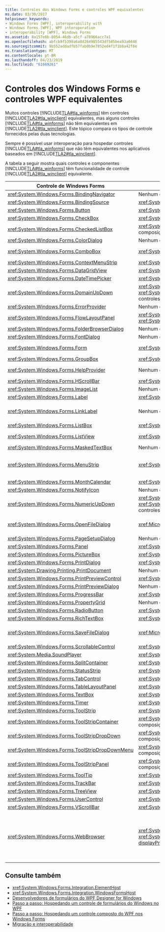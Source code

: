 ```yaml
---
title: Controles dos Windows Forms e controles WPF equivalentes
ms.date: 03/30/2017
helpviewer_keywords:
- Windows Forms [WPF], interoperability with
- Windows Forms [WPF], WPF interoperation
- interoperability [WPF], Windows Forms
ms.assetid: 8a157e6b-8054-46db-a5cf-a78966acc7a1
ms.openlocfilehash: abfcb9f5398a6a8d264985543df585bea93a0446
ms.sourcegitcommit: 9b552addadfb57fab0b9e7852ed4f1f1b8a42f8e
ms.translationtype: MT
ms.contentlocale: pt-BR
ms.lasthandoff: 04/23/2019
ms.locfileid: "61669261"
---
```

# <a name="windows-forms-controls-and-equivalent-wpf-controls"></a>Controles dos Windows Forms e controles WPF equivalentes
Muitos controles [!INCLUDE[TLA#tla_winforms](../../../../includes/tlasharptla-winforms-md.md)] têm controles [!INCLUDE[TLA2#tla_winclient](../../../../includes/tla2sharptla-winclient-md.md)] equivalentes, mas alguns controles [!INCLUDE[TLA#tla_winforms](../../../../includes/tlasharptla-winforms-md.md)] não têm equivalentes em [!INCLUDE[TLA2#tla_winclient](../../../../includes/tla2sharptla-winclient-md.md)]. Este tópico compara os tipos de controle fornecidos pelas duas tecnologias.  
  
 Sempre é possível usar interoperação para hospedar controles [!INCLUDE[TLA#tla_winforms](../../../../includes/tlasharptla-winforms-md.md)] que não têm equivalentes nos aplicativos baseados em [!INCLUDE[TLA2#tla_winclient](../../../../includes/tla2sharptla-winclient-md.md)].  
  
 A tabela a seguir mostra quais controles e componentes [!INCLUDE[TLA#tla_winforms](../../../../includes/tlasharptla-winforms-md.md)] têm funcionalidade de controle [!INCLUDE[TLA2#tla_winclient](../../../../includes/tla2sharptla-winclient-md.md)] equivalente.  
  
|Controle de Windows Forms|Controle equivalente WPF|Comentários|  
|---------------------------|----------------------------|-------------|  
|<xref:System.Windows.Forms.BindingNavigator>|Nenhum controle equivalente.||  
|<xref:System.Windows.Forms.BindingSource>|<xref:System.Windows.Data.CollectionViewSource>||  
|<xref:System.Windows.Forms.Button>|<xref:System.Windows.Controls.Button>||  
|<xref:System.Windows.Forms.CheckBox>|<xref:System.Windows.Controls.CheckBox>||  
|<xref:System.Windows.Forms.CheckedListBox>|<xref:System.Windows.Controls.ListBox> com a composição.||  
|<xref:System.Windows.Forms.ColorDialog>|Nenhum controle equivalente.||  
|<xref:System.Windows.Forms.ComboBox>|<xref:System.Windows.Controls.ComboBox>|<xref:System.Windows.Controls.ComboBox> não oferece suporte a preenchimento automático.|  
|<xref:System.Windows.Forms.ContextMenuStrip>|<xref:System.Windows.Controls.ContextMenu>||  
|<xref:System.Windows.Forms.DataGridView>|<xref:System.Windows.Controls.DataGrid>||  
|<xref:System.Windows.Forms.DateTimePicker>|<xref:System.Windows.Controls.DatePicker>||  
|<xref:System.Windows.Forms.DomainUpDown>|<xref:System.Windows.Controls.TextBox> e dois <xref:System.Windows.Controls.Primitives.RepeatButton> controles.||  
|<xref:System.Windows.Forms.ErrorProvider>|Nenhum controle equivalente.||  
|<xref:System.Windows.Forms.FlowLayoutPanel>|<xref:System.Windows.Controls.WrapPanel> ou <xref:System.Windows.Controls.StackPanel>||  
|<xref:System.Windows.Forms.FolderBrowserDialog>|Nenhum controle equivalente.||  
|<xref:System.Windows.Forms.FontDialog>|Nenhum controle equivalente.||  
|<xref:System.Windows.Forms.Form>|<xref:System.Windows.Window>|<xref:System.Windows.Window> não oferece suporte a janelas filho.|  
|<xref:System.Windows.Forms.GroupBox>|<xref:System.Windows.Controls.GroupBox>||  
|<xref:System.Windows.Forms.HelpProvider>|Nenhum controle equivalente.|Sem ajuda F1. A ajuda “O que é Isso” é substituída por ToolTips.|  
|<xref:System.Windows.Forms.HScrollBar>|<xref:System.Windows.Controls.Primitives.ScrollBar>|A rolagem é incorporada em controles de recipiente.|  
|<xref:System.Windows.Forms.ImageList>|Nenhum controle equivalente.||  
|<xref:System.Windows.Forms.Label>|<xref:System.Windows.Controls.Label>||  
|<xref:System.Windows.Forms.LinkLabel>|Nenhum controle equivalente.|Você pode usar o <xref:System.Windows.Documents.Hyperlink> classe para hospedar hiperlinks dentro do conteúdo de fluxo.|  
|<xref:System.Windows.Forms.ListBox>|<xref:System.Windows.Controls.ListBox>||  
|<xref:System.Windows.Forms.ListView>|<xref:System.Windows.Controls.ListView>|O <xref:System.Windows.Controls.ListView> controle fornece uma exibição de detalhes de somente leitura.|  
|<xref:System.Windows.Forms.MaskedTextBox>|Nenhum controle equivalente.||  
|<xref:System.Windows.Forms.MenuStrip>|<xref:System.Windows.Controls.Menu>|<xref:System.Windows.Controls.Menu> estilo de controle pode aproximar o comportamento e aparência do <xref:System.Windows.Forms.ToolStripProfessionalRenderer?displayProperty=nameWithType> classe.|  
|<xref:System.Windows.Forms.MonthCalendar>|<xref:System.Windows.Controls.Calendar>||  
|<xref:System.Windows.Forms.NotifyIcon>|Nenhum controle equivalente.||  
|<xref:System.Windows.Forms.NumericUpDown>|<xref:System.Windows.Controls.TextBox> e dois <xref:System.Windows.Controls.Primitives.RepeatButton> controles.||  
|<xref:System.Windows.Forms.OpenFileDialog>|<xref:Microsoft.Win32.OpenFileDialog>|O <xref:Microsoft.Win32.OpenFileDialog> classe é um [!INCLUDE[TLA2#tla_winclient](../../../../includes/tla2sharptla-winclient-md.md)] wrapper em torno de [!INCLUDE[TLA2#tla_win32](../../../../includes/tla2sharptla-win32-md.md)] controle.|  
|<xref:System.Windows.Forms.PageSetupDialog>|Nenhum controle equivalente.||  
|<xref:System.Windows.Forms.Panel>|<xref:System.Windows.Controls.Canvas>||  
|<xref:System.Windows.Forms.PictureBox>|<xref:System.Windows.Controls.Image>||  
|<xref:System.Windows.Forms.PrintDialog>|<xref:System.Windows.Controls.PrintDialog>||  
|<xref:System.Drawing.Printing.PrintDocument>|Nenhum controle equivalente.||  
|<xref:System.Windows.Forms.PrintPreviewControl>|<xref:System.Windows.Controls.DocumentViewer>||  
|<xref:System.Windows.Forms.PrintPreviewDialog>|Nenhum controle equivalente.||  
|<xref:System.Windows.Forms.ProgressBar>|<xref:System.Windows.Controls.ProgressBar>||  
|<xref:System.Windows.Forms.PropertyGrid>|Nenhum controle equivalente.||  
|<xref:System.Windows.Forms.RadioButton>|<xref:System.Windows.Controls.RadioButton>||  
|<xref:System.Windows.Forms.RichTextBox>|<xref:System.Windows.Controls.RichTextBox>||  
|<xref:System.Windows.Forms.SaveFileDialog>|<xref:Microsoft.Win32.SaveFileDialog>|O <xref:Microsoft.Win32.SaveFileDialog> classe é um [!INCLUDE[TLA2#tla_winclient](../../../../includes/tla2sharptla-winclient-md.md)] wrapper em torno de [!INCLUDE[TLA2#tla_win32](../../../../includes/tla2sharptla-win32-md.md)] controle.|  
|<xref:System.Windows.Forms.ScrollableControl>|<xref:System.Windows.Controls.ScrollViewer>||  
|<xref:System.Media.SoundPlayer>|<xref:System.Windows.Media.MediaPlayer>||  
|<xref:System.Windows.Forms.SplitContainer>|<xref:System.Windows.Controls.GridSplitter>||  
|<xref:System.Windows.Forms.StatusStrip>|<xref:System.Windows.Controls.Primitives.StatusBar>||  
|<xref:System.Windows.Forms.TabControl>|<xref:System.Windows.Controls.TabControl>||  
|<xref:System.Windows.Forms.TableLayoutPanel>|<xref:System.Windows.Controls.Grid>||  
|<xref:System.Windows.Forms.TextBox>|<xref:System.Windows.Controls.TextBox>||  
|<xref:System.Windows.Forms.Timer>|<xref:System.Windows.Threading.DispatcherTimer>||  
|<xref:System.Windows.Forms.ToolStrip>|<xref:System.Windows.Controls.ToolBar>||  
|<xref:System.Windows.Forms.ToolStripContainer>|<xref:System.Windows.Controls.ToolBar> com a composição.||  
|<xref:System.Windows.Forms.ToolStripDropDown>|<xref:System.Windows.Controls.ToolBar> com a composição.||  
|<xref:System.Windows.Forms.ToolStripDropDownMenu>|<xref:System.Windows.Controls.ToolBar> com a composição.||  
|<xref:System.Windows.Forms.ToolStripPanel>|<xref:System.Windows.Controls.ToolBar> com a composição.||  
|<xref:System.Windows.Forms.ToolTip>|<xref:System.Windows.Controls.ToolTip>||  
|<xref:System.Windows.Forms.TrackBar>|<xref:System.Windows.Controls.Slider>||  
|<xref:System.Windows.Forms.TreeView>|<xref:System.Windows.Controls.TreeView>||  
|<xref:System.Windows.Forms.UserControl>|<xref:System.Windows.Controls.UserControl>||  
|<xref:System.Windows.Forms.VScrollBar>|<xref:System.Windows.Controls.Primitives.ScrollBar>|A rolagem é incorporada em controles de recipiente.|  
|<xref:System.Windows.Forms.WebBrowser>|<xref:System.Windows.Controls.Frame>, <xref:System.Windows.Controls.WebBrowser?displayProperty=nameWithType>|O <xref:System.Windows.Controls.Frame> controle pode hospedar páginas HTML.<br /><br /> A partir de [!INCLUDE[net_v35SP1_short](../../../../includes/net-v35sp1-short-md.md)], o <xref:System.Windows.Controls.WebBrowser?displayProperty=nameWithType> controle pode hospedar páginas HTML e também faz o <xref:System.Windows.Controls.Frame> controle.|  
  
## <a name="see-also"></a>Consulte também

- <xref:System.Windows.Forms.Integration.ElementHost>
- <xref:System.Windows.Forms.Integration.WindowsFormsHost>
- [Desenvolvedores de formulários do WPF Designer for Windows](https://docs.microsoft.com/previous-versions/visualstudio/visual-studio-2010/cc165605(v=vs.100))
- [Passo a passo: Hospedando um controle de formulários do Windows no WPF](walkthrough-hosting-a-windows-forms-control-in-wpf.md)
- [Passo a passo: Hospedando um controle composto do WPF nos Windows Forms](walkthrough-hosting-a-wpf-composite-control-in-windows-forms.md)
- [Migração e interoperabilidade](migration-and-interoperability.md)
